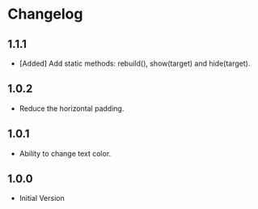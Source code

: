 # Changelog

## 1.1.1

- [Added] Add static methods: rebuild(), show(target) and hide(target).

## 1.0.2

- Reduce the horizontal padding.

## 1.0.1

- Ability to change text color.

## 1.0.0

- Initial Version